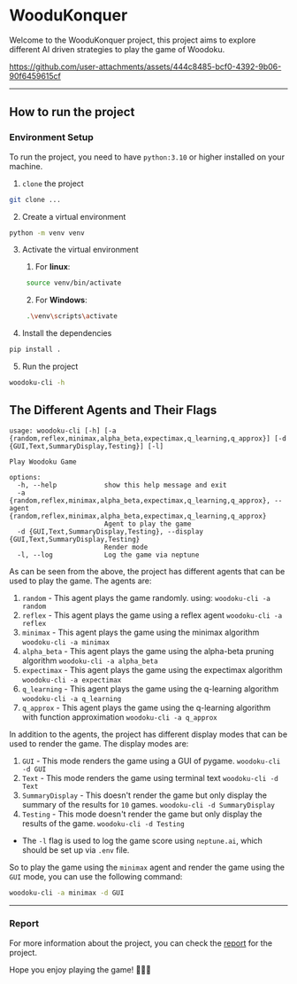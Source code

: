 # WooduKonquer

Welcome to the WooduKonquer project, this project aims to explore different AI driven strategies to 
play the game of Woodoku.

https://github.com/user-attachments/assets/444c8485-bcf0-4392-9b06-90f6459615cf

---
## How to run the project

### Environment Setup
To run the project, you need to have `python:3.10` or higher installed on your machine.
1. `clone` the project
```bash
git clone ...
```
2. Create a virtual environment
```bash
python -m venv venv
```
3. Activate the virtual environment 
   1. For **linux**:
   ```bash
    source venv/bin/activate
    ```
   2. For **Windows**:
   ```bash
    .\venv\scripts\activate
    ```

4. Install the dependencies
```bash
pip install .
```
5. Run the project
```bash
woodoku-cli -h
```

## The Different Agents and Their Flags

```Usage
usage: woodoku-cli [-h] [-a {random,reflex,minimax,alpha_beta,expectimax,q_learning,q_approx}] [-d {GUI,Text,SummaryDisplay,Testing}] [-l]

Play Woodoku Game

options:
  -h, --help            show this help message and exit
  -a {random,reflex,minimax,alpha_beta,expectimax,q_learning,q_approx}, --agent {random,reflex,minimax,alpha_beta,expectimax,q_learning,q_approx}
                        Agent to play the game
  -d {GUI,Text,SummaryDisplay,Testing}, --display {GUI,Text,SummaryDisplay,Testing}
                        Render mode
  -l, --log             Log the game via neptune

```
As can be seen from the above, the project has different agents that can be used to play the game. The agents are:
1. `random` - This agent plays the game randomly. using: `woodoku-cli -a random`
2. `reflex` - This agent plays the game using a reflex agent `woodoku-cli -a reflex`
3. `minimax` - This agent plays the game using the minimax algorithm `woodoku-cli -a minimax`
4. `alpha_beta` - This agent plays the game using the alpha-beta pruning algorithm `woodoku-cli -a alpha_beta`
5. `expectimax` - This agent plays the game using the expectimax algorithm `woodoku-cli -a expectimax`
6. `q_learning` - This agent plays the game using the q-learning algorithm `woodoku-cli -a q_learning`
7. `q_approx` - This agent plays the game using the q-learning algorithm with function approximation `woodoku-cli -a q_approx`

In addition to the agents, the project has different display modes that can be used to render the game. The display modes are:
1. `GUI` - This mode renders the game using a GUI of pygame. `woodoku-cli -d GUI`
2. `Text` - This mode renders the game using terminal text `woodoku-cli -d Text`
3. `SummaryDisplay` - This doesn't render the game but only display the summary of the 
   results for `10` games. `woodoku-cli -d SummaryDisplay`
4. `Testing` - This mode doesn't render the game but only display the results of the game. `woodoku-cli -d Testing`

* The `-l` flag is used to log the game score using `neptune.ai`, which should be set up via `.env` file.

So to play the game using the `minimax` agent and render the game using the `GUI` mode, you can use the following command:
```bash
woodoku-cli -a minimax -d GUI
```
---
### Report
For more information about the project, you can check the
[report](https://drive.google.com/file/d/1iBA_bMo2xjarJwCBzh8i9g2XFQLSVJax/view?usp=sharing) for the project.

Hope you enjoy playing the game! 🎉🎉🎉
